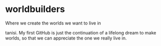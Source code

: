 # worldbuilders
Where we create the worlds we want to live in

tanisi.
My first GitHub is just the continuation of a lifelong dream to make worlds, so that we can appreciate the one we really live in.
